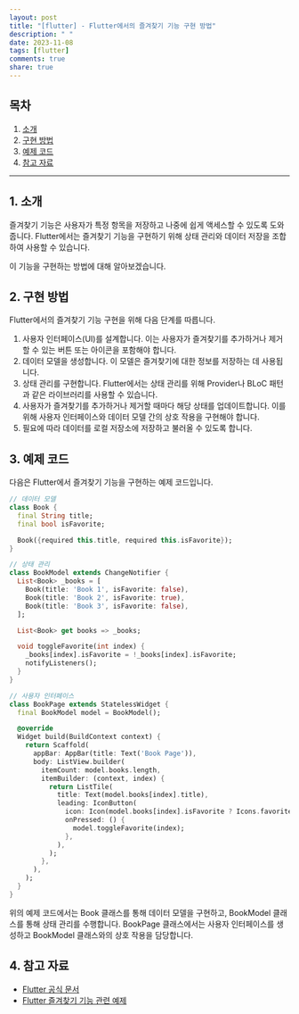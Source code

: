 ```yaml
---
layout: post
title: "[flutter] - Flutter에서의 즐겨찾기 기능 구현 방법"
description: " "
date: 2023-11-08
tags: [flutter]
comments: true
share: true
---
```


## 목차
1. [소개](#1-소개)
2. [구현 방법](#2-구현-방법)
3. [예제 코드](#3-예제-코드)
4. [참고 자료](#4-참고-자료)

---

## 1. 소개
즐겨찾기 기능은 사용자가 특정 항목을 저장하고 나중에 쉽게 액세스할 수 있도록 도와줍니다. Flutter에서는 즐겨찾기 기능을 구현하기 위해 상태 관리와 데이터 저장을 조합하여 사용할 수 있습니다.

이 기능을 구현하는 방법에 대해 알아보겠습니다.

## 2. 구현 방법
Flutter에서의 즐겨찾기 기능 구현을 위해 다음 단계를 따릅니다.

1. 사용자 인터페이스(UI)를 설계합니다. 이는 사용자가 즐겨찾기를 추가하거나 제거할 수 있는 버튼 또는 아이콘을 포함해야 합니다.
2. 데이터 모델을 생성합니다. 이 모델은 즐겨찾기에 대한 정보를 저장하는 데 사용됩니다.
3. 상태 관리를 구현합니다. Flutter에서는 상태 관리를 위해 Provider나 BLoC 패턴과 같은 라이브러리를 사용할 수 있습니다.
4. 사용자가 즐겨찾기를 추가하거나 제거할 때마다 해당 상태를 업데이트합니다. 이를 위해 사용자 인터페이스와 데이터 모델 간의 상호 작용을 구현해야 합니다.
5. 필요에 따라 데이터를 로컬 저장소에 저장하고 불러올 수 있도록 합니다.

## 3. 예제 코드
다음은 Flutter에서 즐겨찾기 기능을 구현하는 예제 코드입니다.

```dart
// 데이터 모델
class Book {
  final String title;
  final bool isFavorite;

  Book({required this.title, required this.isFavorite});
}

// 상태 관리
class BookModel extends ChangeNotifier {
  List<Book> _books = [
    Book(title: 'Book 1', isFavorite: false),
    Book(title: 'Book 2', isFavorite: true),
    Book(title: 'Book 3', isFavorite: false),
  ];

  List<Book> get books => _books;

  void toggleFavorite(int index) {
    _books[index].isFavorite = !_books[index].isFavorite;
    notifyListeners();
  }
}

// 사용자 인터페이스
class BookPage extends StatelessWidget {
  final BookModel model = BookModel();

  @override
  Widget build(BuildContext context) {
    return Scaffold(
      appBar: AppBar(title: Text('Book Page')),
      body: ListView.builder(
        itemCount: model.books.length,
        itemBuilder: (context, index) {
          return ListTile(
            title: Text(model.books[index].title),
            leading: IconButton(
              icon: Icon(model.books[index].isFavorite ? Icons.favorite : Icons.favorite_border),
              onPressed: () {
                model.toggleFavorite(index);
              },
            ),
          );
        },
      ),
    );
  }
}
```

위의 예제 코드에서는 Book 클래스를 통해 데이터 모델을 구현하고, BookModel 클래스를 통해 상태 관리를 수행합니다. BookPage 클래스에서는 사용자 인터페이스를 생성하고 BookModel 클래스와의 상호 작용을 담당합니다.

## 4. 참고 자료
- [Flutter 공식 문서](https://flutter.dev/)
- [Flutter 즐겨찾기 기능 관련 예제](https://github.com/flutter/samples/tree/main/provider_shopper)